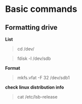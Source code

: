 # Basic commands

## Formatting drive

**List**

> cd /dev/

> fdisk -l /dev/sdb

**Format**

> mkfs.vfat -F 32 /dev/sdb1

**check linux distribution info**

> cat /etc/lsb-release
